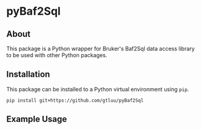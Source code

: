# pyBaf2Sql

## About
This package is a Python wrapper for Bruker's Baf2Sql data access library to be used with other Python packages.

## Installation
This package can be installed to a Python virtual environment using `pip`. 
```
pip install git+https://github.com/gtluu/pyBaf2Sql
```

## Example Usage
```python

```
